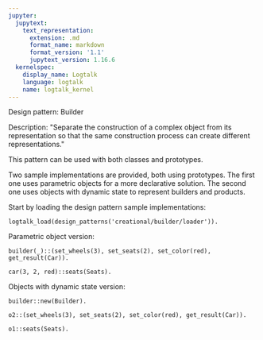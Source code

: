 ```yaml
---
jupyter:
  jupytext:
    text_representation:
      extension: .md
      format_name: markdown
      format_version: '1.1'
      jupytext_version: 1.16.6
  kernelspec:
    display_name: Logtalk
    language: logtalk
    name: logtalk_kernel
---
```


<!--
________________________________________________________________________

This file is part of Logtalk <https://logtalk.org/>  
SPDX-FileCopyrightText: 1998-2025 Paulo Moura <pmoura@logtalk.org>  
SPDX-License-Identifier: Apache-2.0

Licensed under the Apache License, Version 2.0 (the "License");
you may not use this file except in compliance with the License.
You may obtain a copy of the License at

    http://www.apache.org/licenses/LICENSE-2.0

Unless required by applicable law or agreed to in writing, software
distributed under the License is distributed on an "AS IS" BASIS,
WITHOUT WARRANTIES OR CONDITIONS OF ANY KIND, either express or implied.
See the License for the specific language governing permissions and
limitations under the License.
________________________________________________________________________
-->

Design pattern:
	Builder

Description:
	"Separate the construction of a complex object from its
	representation so that the same construction process can
	create different representations."

This pattern can be used with both classes and prototypes.

Two sample implementations are provided, both using prototypes. The first
one uses parametric objects for a more declarative solution. The second
one uses objects with dynamic state to represent builders and products.

Start by loading the design pattern sample implementations:

```logtalk
logtalk_load(design_patterns('creational/builder/loader')).
```

Parametric object version:

```logtalk
builder(_)::(set_wheels(3), set_seats(2), set_color(red), get_result(Car)).
```

<!--
Car = car(3, 2, red).
-->

```logtalk
car(3, 2, red)::seats(Seats).
```

<!--
Seats = 2.
-->

Objects with dynamic state version:

```logtalk
builder::new(Builder).
```

<!--
Builder = o2.
-->

```logtalk
o2::(set_wheels(3), set_seats(2), set_color(red), get_result(Car)).
```

<!--
Car = o1.
-->

```logtalk
o1::seats(Seats).
```

<!--
Seats = 2.
-->
